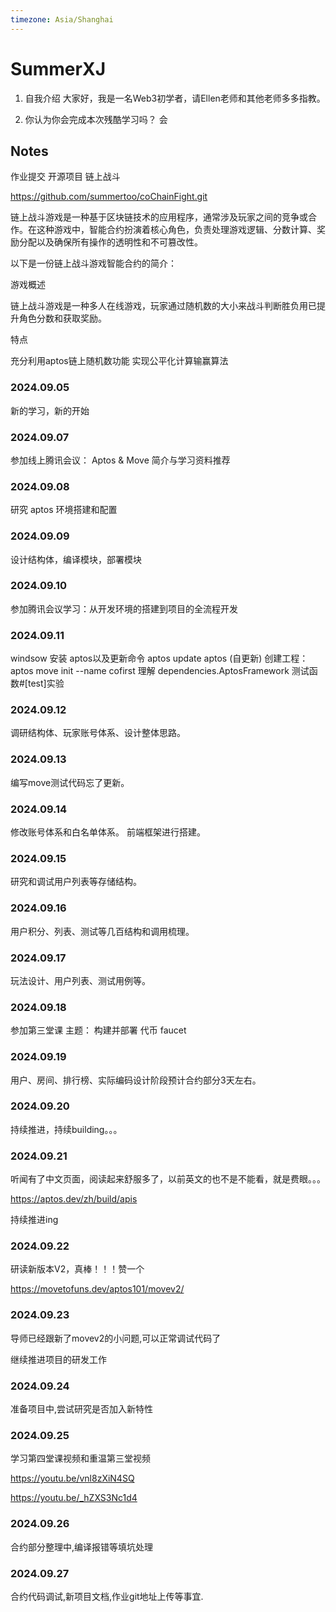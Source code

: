 ```yaml
---
timezone: Asia/Shanghai
---
```



# SummerXJ

1. 自我介绍
大家好，我是一名Web3初学者，请Ellen老师和其他老师多多指教。

2. 你认为你会完成本次残酷学习吗？
会

## Notes
作业提交 开源项目 链上战斗

https://github.com/summertoo/coChainFight.git

链上战斗游戏是一种基于区块链技术的应用程序，通常涉及玩家之间的竞争或合作。在这种游戏中，智能合约扮演着核心角色，负责处理游戏逻辑、分数计算、奖励分配以及确保所有操作的透明性和不可篡改性。

以下是一份链上战斗游戏智能合约的简介：

游戏概述

链上战斗游戏是一种多人在线游戏，玩家通过随机数的大小来战斗判断胜负用已提升角色分数和获取奖励。

特点 

充分利用aptos链上随机数功能 实现公平化计算输赢算法

<!-- Content_START -->

### 2024.09.05

新的学习，新的开始

### 2024.09.07
参加线上腾讯会议： Aptos & Move 简介与学习资料推荐

### 2024.09.08
研究 aptos 环境搭建和配置

### 2024.09.09
设计结构体，编译模块，部署模块

### 2024.09.10
参加腾讯会议学习：从开发环境的搭建到项目的全流程开发

### 2024.09.11
windsow 安装 aptos以及更新命令
aptos update aptos (自更新)
创建工程：
aptos move init --name cofirst
理解 dependencies.AptosFramework
测试函数#[test]实验

### 2024.09.12
调研结构体、玩家账号体系、设计整体思路。

### 2024.09.13
编写move测试代码忘了更新。

### 2024.09.14
修改账号体系和白名单体系。
前端框架进行搭建。

### 2024.09.15
研究和调试用户列表等存储结构。

### 2024.09.16
用户积分、列表、测试等几百结构和调用梳理。

### 2024.09.17
玩法设计、用户列表、测试用例等。

### 2024.09.18
参加第三堂课 主题： 构建并部署 代币 faucet

### 2024.09.19
用户、房间、排行榜、实际编码设计阶段预计合约部分3天左右。

### 2024.09.20
持续推进，持续building。。。

### 2024.09.21
听闻有了中文页面，阅读起来舒服多了，以前英文的也不是不能看，就是费眼。。。

https://aptos.dev/zh/build/apis

持续推进ing

### 2024.09.22
研读新版本V2，真棒！！！赞一个

https://movetofuns.dev/aptos101/movev2/

### 2024.09.23
导师已经跟新了movev2的小问题,可以正常调试代码了

继续推进项目的研发工作

### 2024.09.24
准备项目中,尝试研究是否加入新特性

### 2024.09.25
学习第四堂课视频和重温第三堂视频

https://youtu.be/vnl8zXiN4SQ

https://youtu.be/_hZXS3Nc1d4

### 2024.09.26
合约部分整理中,编译报错等填坑处理

### 2024.09.27
合约代码调试,新项目文档,作业git地址上传等事宜.

<!-- Content_END -->
